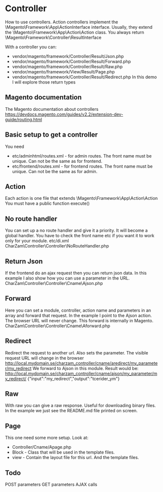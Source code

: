 Controller
==========
How to use controllers.
 Action controllers implement the \Magento\Framework\App\ActionInterface interface. Usually, they extend the \Magento\Framework\App\Action\Action class.
 You always return  \Magento\Framework\Controller\ResultInterface
 
With a controller you can: 
* vendor/magento/framework/Controller/Result/Json.php
* vendor/magento/framework/Controller/Result/Forward.php
* vendor/magento/framework/Controller/Result/Raw.php
* vendor/magento/framework/View/Result/Page.php
* vendor/magento/framework/Controller/Result/Redirect.php
 In this demo I will explore those return types

Magento documentation
---------------------
The Magento documentation about controllers
https://devdocs.magento.com/guides/v2.2/extension-dev-guide/routing.html

Basic setup to get a controller
-------------------------------
You need
* etc/adminhtml/routes.xml - for admin routes. The front name must be unique. Can not be the same as for frontend.
* etc/frontend/routes.xml - for frontend routes. The front name must be unique. Can not be the same as for admin.

Action
------
Each action is one file that extends \Magento\Framework\App\Action\Action
 You must have a public function execute()

No route handler
----------------
You can set up a no route handler and give it a priority. It will become a global handler.
 You have to check the front name etc if you want it to work only for your module.
 etc/di.xml
 CharZam\Controller\Controller\NoRouteHandler.php

Return Json
-----------
If the frontend do an ajax request then you can return json data.
 In this example I also show how you can use a parameter in the URL.
 CharZam\Controller\Controller\Cname\Ajson.php

Forward
-------
Here you can set a module, controller, action name and parameters in an array and forward that request.
 In the example I point to the Ajson action.
 The browser URL will never change. This forward is internally in Magento.
 CharZam\Controller\Controller\Cname\Aforward.php

Redirect
--------
Redirect the request to another url. Also sets the parameter. The visible request URL will change in the browser
 http://local.mydomain.se/charzam_controller/cname/aredirect/my_parameter/my_redirect
 We forward to Ajson in this module. Result would be:
 http://local.mydomain.se/charzam_controller/cname/ajson/my_parameter/my_redirect/
 {"input":"my_redirect","output":"tcerider_ym"}

Raw
---
With raw you can give a raw response. Useful for downloading binary files.
 In the example we just see the README.md file printed on screen.

Page
----
This one need some more setup. Look at:
* Controller/Cname/Apage.php
* Block - Class that will be used in the template files. 
* view - Contain the layout file for this url. And the template files.

Todo
----
POST parameters
GET parameters
AJAX calls
